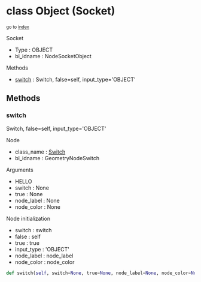 # class Object (Socket)

<sub>go to [index](/docs/index.md)</sub>

Socket
 - Type : OBJECT
 - bl_idname : NodeSocketObject

Methods
 - [switch](#switch) : Switch, false=self, input_type='OBJECT'

## Methods

### switch

Switch, false=self, input_type='OBJECT'

Node
 - class_name : [Switch](/docs/classes/Switch.md)
 - bl_idname : GeometryNodeSwitch

Arguments
 - HELLO
 - switch : None
 - true : None
 - node_label : None
 - node_color : None

Node initialization
 - switch : switch
 - false : self
 - true : true
 - input_type : 'OBJECT'
 - node_label : node_label
 - node_color : node_color

``` python
def switch(self, switch=None, true=None, node_label=None, node_color=None):
```